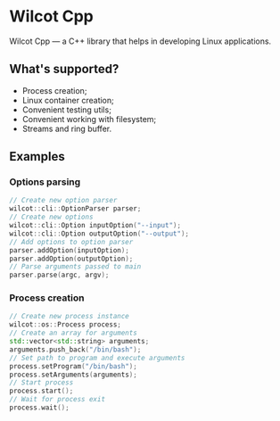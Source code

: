 # Wilcot Cpp

Wilcot Cpp — a C++ library that helps in developing Linux applications.

## What's supported?

 * Process creation;
 * Linux container creation;
 * Convenient testing utils;
 * Convenient working with filesystem;
 * Streams and ring buffer.

## Examples

### Options parsing

```cpp
// Create new option parser
wilcot::cli::OptionParser parser;
// Create new options
wilcot::cli::Option inputOption("--input");
wilcot::cli::Option outputOption("--output");
// Add options to option parser
parser.addOption(inputOption);
parser.addOption(outputOption);
// Parse arguments passed to main
parser.parse(argc, argv);
```

### Process creation

```cpp
// Create new process instance
wilcot::os::Process process;
// Create an array for arguments
std::vector<std::string> arguments;
arguments.push_back("/bin/bash");
// Set path to program and execute arguments
process.setProgram("/bin/bash");
process.setArguments(arguments);
// Start process
process.start();
// Wait for process exit
process.wait();
```
